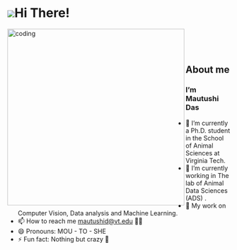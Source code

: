 ![](https://user-images.githubusercontent.com/18350557/176309783-0785949b-9127-417c-8b55-ab5a4333674e.gif)Hi There!
======================================================================================================================================

<img align="left" alt="coding" width="400" src="https://user-images.githubusercontent.com/59734313/157189039-c09b3e38-9f42-42c0-ab54-14f1574190a7.gif"/>

<br>
<br>
<br>

About me
--------
 

### I’m Mautushi Das
  - 🔭 I’m currently a Ph.D. student in the School of Animal Sciences at Virginia Tech.
  - 🌱 I’m currently working in The lab of Animal Data Sciences (ADS) .
  - 💞️ My work on Computer Vision, Data analysis and Machine Learning.
  - 📫 How to reach me mautushid@vt.edu :woman_student:
  - 😄 Pronouns: MOU - TO - SHE
  - ⚡ Fun fact: Nothing but crazy :zany_face: 
</p>
